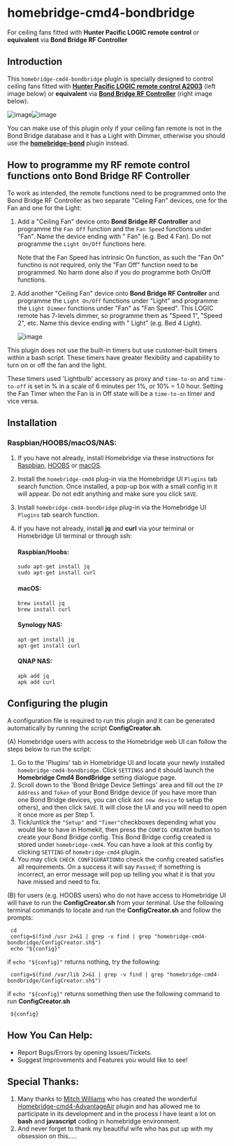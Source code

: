 # homebridge-cmd4-bondbridge
For ceiling fans fitted with **Hunter Pacific LOGIC remote control** or **equivalent** via **Bond Bridge RF Controller**

## Introduction

This `homebridge-cmd4-bondbridge` plugin is specially designed to control ceiling fans fitted with **[Hunter Pacific LOGIC remote control A2003](https://www.hunterpacificinternational.com/remotes)** (left image below) or **equivalent** via **[Bond Bridge RF Controller](https://bondhome.io/product/bond-bridge/)** (right image below).

![image](https://user-images.githubusercontent.com/96530237/224465046-3ee8211e-c92c-4c8f-9119-77256fd9e0e9.png)![image](https://user-images.githubusercontent.com/96530237/226806633-a846876d-af1b-4b49-8417-a9cc919da790.png)




You can make use of this plugin only if your ceiling fan remote is not in the Bond Bridge database and it has a Light with Dimmer, otherwise you should use the **[homebridge-bond](https://github.com/aarons22/homebridge-bond)** plugin instead.

## How to programme my RF remote control functions onto Bond Bridge RF Controller
To work as intended, the remote functions need to be programmed onto the Bond Bridge RF Controller as two separate "Celing Fan" devices, one for the Fan and one for the Light:
1. Add a "Ceiling Fan" device onto **Bond Bridge RF Controller** and programme the `Fan Off` function and the `Fan Speed` functions under "Fan". Name the device ending with " Fan" (e.g. Bed 4 Fan). Do not programme the `Light On/Off` functions here.  

     Note that the Fan Speed has intrinsic On function, as such the "Fan On" functino is not required, only the "Fan Off" function need to be programmed.  No harm done also if you do programme both On/Off functions.

2. Add another "Ceiling Fan" device onto **Bond Bridge RF Controller** and programme the `Light On/Off` functions under "Light" and programme the `Light Dimmer` functions under "Fan" as "Fan Speed". This LOGIC remote has 7-levels dimmer, so programme them as "Speed 1", "Speed 2", etc.  Name this device ending with " Light" (e.g. Bed 4 Light).


     ![image](https://user-images.githubusercontent.com/96530237/226813380-1a867f56-61a5-42b8-ad10-5deeb7ac44f5.png)


This plugin does not use the built-in timers but use customer-built timers within a bash script. These timers have greater flexibility and capability to turn on or off the fan and the light. 

These timers used 'Lightbulb' accessory as proxy and `time-to-on` and `time-to-off` is set in % in a scale of 6 minutes per 1%, or 10% = 1.0 hour. Setting the Fan Timer when the Fan is in Off state will be a `time-to-on` timer and vice versa.

## Installation
### Raspbian/HOOBS/macOS/NAS:
1. If you have not already, install Homebridge via these instructions for [Raspbian](https://github.com/homebridge/homebridge/wiki/Install-Homebridge-on-Raspbian), [HOOBS](https://support.hoobs.org/docs) or [macOS](https://github.com/homebridge/homebridge/wiki/Install-Homebridge-on-macOS).
2. Install the `homebridge-cmd4` plug-in via the Homebridge UI `Plugins` tab search function. Once installed, a pop-up box with a small config in it will appear. Do not edit anything and make sure you click `SAVE`.
3. Install `homebridge-cmd4-bondbridge` plug-in via the Homebridge UI `Plugins` tab search function.
4. If you have not already, install  <B>jq</B> and <B>curl</B> via your terminal or Homebridge UI terminal or through ssh: 


     #### Raspbian/Hoobs:
     ```shell
     sudo apt-get install jq
     sudo apt-get install curl
     ```
     #### macOS:
     ```shell
     brew install jq
     brew install curl
     ```
     #### Synology NAS:

     ```shell
     apt-get install jq
     apt-get install curl
     ```
     #### QNAP NAS:

     ```shell
     apk add jq
     apk add curl
     ```

## Configuring the plugin
A configuration file is required to run this plugin and it can be generated automatically by running the script **ConfigCreator.sh**.

(A) Homebridge users with access to the Homebridge web UI can follow the steps below to run the script:

1. Go to the 'Plugins' tab in Homebridge UI and locate your newly installed `homebridge-cmd4-bondbridge`. Click `SETTINGS` and it should launch the **Homebridge Cmd4 BondBridge** setting dialogue page.
2. Scroll down to the 'Bond Bridge Device Settings' area and fill out the `IP Address` and `Token` of your Bond Bridge device (if you have more than one Bond Bridge devices, you can click `Add new device` to setup the others), and then click `SAVE`. It will close the UI and you will need to open it once more as per Step 1.
3. Tick/untick the `"Setup"` and `"Timer"`checkboxes depending what you would like to have in Homekit, then press the `CONFIG CREATOR` button to create your Bond Bridge config. This Bond Bridge config created is stored under `homebridge-cmd4`.  You can have a look at this config by clicking `SETTING` of `homebridge-cmd4` plugin.
4. You may click `CHECK CONFIGURATION`to check the config created satisfies all requirements. On a success it will say `Passed`; if something is incorrect, an error message will pop up telling you what it is that you have missed and need to fix.


(B) for users (e.g. HOOBS users) who do not have access to Homebridge UI will have to run the **ConfigCreator.sh** from your terminal.  Use the following terminal commands to locate and run the **ConfigCreator.sh** and follow the prompts: 

     cd
     config=$(find /usr 2>&1 | grep -v find | grep "homebridge-cmd4-bondbridge/ConfigCreator.sh$")
     echo "${config}"

if `echo "${config}"` returns nothing, try the following:

     config=$(find /var/lib 2>&1 | grep -v find | grep "homebridge-cmd4-bondbridge/ConfigCreator.sh$")

if `echo "${config}"` returns something then use the following command to run **ConfigCreator.sh**

     ${config}


## How You Can Help:
* Report Bugs/Errors by opening Issues/Tickets.
* Suggest Improvements and Features you would like to see!

## Special Thanks:
1. Many thanks to [Mitch Williams](https://github.com/mitch7391) who has created the wonderful [Homebridge-cmd4-AdvantageAir](https://github.com/mitch7391/homebridge-cmd4-AdvantageAir) plugin and has allowed me to participate in its development and in the process I have leant a lot on **bash** and **javascript** coding in homebridge environment.
2. And never forget to thank my beautiful wife who has put up with my obsession on this.....
